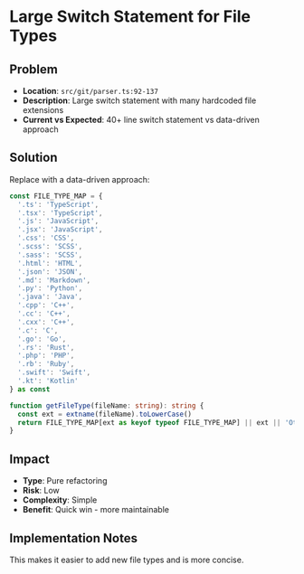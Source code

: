 # Large Switch Statement for File Types

## Problem
- **Location**: `src/git/parser.ts:92-137`
- **Description**: Large switch statement with many hardcoded file extensions
- **Current vs Expected**: 40+ line switch statement vs data-driven approach

## Solution
Replace with a data-driven approach:

```typescript
const FILE_TYPE_MAP = {
  '.ts': 'TypeScript',
  '.tsx': 'TypeScript',
  '.js': 'JavaScript',
  '.jsx': 'JavaScript',
  '.css': 'CSS',
  '.scss': 'SCSS',
  '.sass': 'SCSS',
  '.html': 'HTML',
  '.json': 'JSON',
  '.md': 'Markdown',
  '.py': 'Python',
  '.java': 'Java',
  '.cpp': 'C++',
  '.cc': 'C++',
  '.cxx': 'C++',
  '.c': 'C',
  '.go': 'Go',
  '.rs': 'Rust',
  '.php': 'PHP',
  '.rb': 'Ruby',
  '.swift': 'Swift',
  '.kt': 'Kotlin'
} as const

function getFileType(fileName: string): string {
  const ext = extname(fileName).toLowerCase()
  return FILE_TYPE_MAP[ext as keyof typeof FILE_TYPE_MAP] || ext || 'Other'
}
```

## Impact
- **Type**: Pure refactoring
- **Risk**: Low
- **Complexity**: Simple
- **Benefit**: Quick win - more maintainable

## Implementation Notes
This makes it easier to add new file types and is more concise.